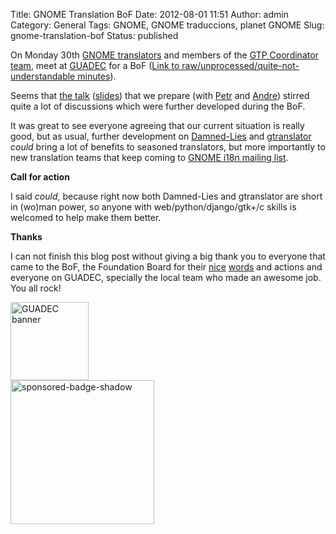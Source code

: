 Title: GNOME Translation BoF
Date: 2012-08-01 11:51
Author: admin
Category: General
Tags: GNOME, GNOME traduccions, planet GNOME
Slug: gnome-translation-bof
Status: published

On Monday 30th [GNOME translators](http://l10n.gnome.org/people/ "GNOME rock stars translators") and members of the [GTP Coordinator team](https://live.gnome.org/TranslationProject/CoordinationTeam "GNOME Translation Coordinator Team wiki page"), meet at [GUADEC](http://guadec.org/ "GNOME's anual conference") for a BoF ([Link to raw/unprocessed/quite-not-understandable minutes](https://live.gnome.org/TranslationProject/Events/GTPBoFGUADEC2012 "Minutes from the BoF")).

Seems that [the talk](https://www.gpul.org/indico/contributionDisplay.py?contribId=43&confId=0 "Talk that I gave on GUADEC") ([slides](https://www.gpul.org/indico/materialDisplay.py?contribId=43&materialId=slides&confId=0 "Slides of the talk")) that we prepare (with [Petr](http://blogs.gnome.org/pmkovar/ "Petr Kovar's blog") and [Andre](http://blogs.gnome.org/aklapper "Andre's blog")) stirred quite a lot of discussions which were further developed during the BoF.

It was great to see everyone agreeing that our current situation is really good, but as usual, further development on [Damned-Lies](http://git.gnome.org/browse/damned-lies "Damned-Lies git repository") and [gtranslator](http://git.gnome.org/browse/gtranslator/ "gtranslator git repository") *could* bring a lot of benefits to seasoned translators, but more importantly to new translation teams that keep coming to [GNOME i18n mailing list](https://mail.gnome.org/mailman/listinfo/gnome-i18n "GNOME i18n mailing list").

**Call for action**

I said *could*, because right now both Damned-Lies and gtranslator are short in (wo)man power, so anyone with web/python/django/gtk+/c skills is welcomed to help make them better.

**Thanks**

I can not finish this blog post without giving a big thank you to everyone that came to the BoF, the Foundation Board for their [nice](https://mail.gnome.org/archives/gnome-i18n/2012-July/msg00051.html "Mail from Petr letting everyone know that the Board is inviting us to a dinner") [words](https://mail.gnome.org/archives/gnome-i18n/2012-July/msg00135.html "Mail from Petr letting everyone know that the Board is really happy with our work") and actions and everyone on GUADEC, specially the local team who made an awesome job. You all rock!

[<img src="http://gil.badall.net/wp-content/uploads/2012/05/banner-125.png" title="GUADEC banner" class="aligncenter size-full wp-image-1317" width="125" height="125" />](http://gil.badall.net/wp-content/uploads/2012/05/banner-125.png)  
[<img src="http://gil.badall.net/wp-content/uploads/2009/06/sponsored-badge-shadow.png" title="sponsored-badge-shadow" class="aligncenter size-full wp-image-608" width="230" height="230" />](http://gil.badall.net/wp-content/uploads/2009/06/sponsored-badge-shadow.png)
